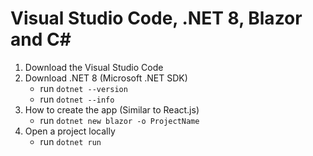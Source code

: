 # Visual Studio Code, .NET 8, Blazor and C#

1. Download the Visual Studio Code
2. Download .NET 8 (Microsoft .NET SDK)
   - run `dotnet --version`
   - run `dotnet --info`
3. How to create the app (Similar to React.js)
   - run `dotnet new blazor -o ProjectName`
4. Open a project locally
   - run `dotnet run`